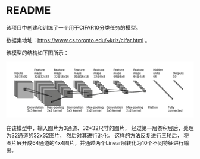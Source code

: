 # README

该项目中创建和训练了一个用于CIFAR10分类任务的模型。

数据集地址：https://www.cs.toronto.edu/~kriz/cifar.html 。

该模型的结构如下图所示：

![model_structure](assets/md_assets/model_structure.jpg)

在该模型中，输入图片为3通道、32*32尺寸的图片，
经过第一层卷积层后，处理为32通道的32x32图片， 然后对其进行池化。
这样的方法反复进行三轮后，
将图片展开成64通道的4x4图片，并通过两个Linear层转化为10个不同特征进行输出。


